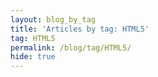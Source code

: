 ```yaml
---
layout: blog_by_tag
title: 'Articles by tag: HTML5'
tag: HTML5
permalink: /blog/tag/HTML5/
hide: true
---
```

